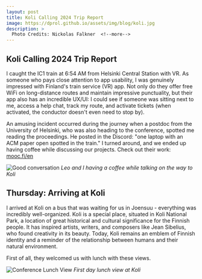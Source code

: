 ```yaml
---
layout: post
title: Koli Calling 2024 Trip Report
image: https://dprol.github.io/assets/img/blog/koli.jpg
description: >
  Photo Credits: Nickolas Falkner  <!--more-->
---
```


## Koli Calling 2024 Trip Report

I caught the IC1 train at 6:54 AM from Helsinki Central Station with VR. As someone who pays close attention to app usability, I was genuinely impressed with Finland's train service (VR) app. Not only do they offer free WiFi on long-distance routes and maintain impressive punctuality, but their app also has an incredible UX/UI: I could see if someone was sitting next to me, access a help chat, track my route, and activate tickets (when activated, the conductor doesn't even need to stop by).

An amusing incident occurred during the journey when a postdoc from the University of Helsinki, who was also heading to the conference, spotted me reading the proceedings. He posted in the Discord: "one laptop with an ACM paper open spotted in the train." I turned around, and we ended up having coffee while discussing our projects. Check out their work: [mooc.fi/en](https://www.mooc.fi/en/)

![Good conversation](https://dprol.github.io/assets/img/blog/vr-app.jpg)
*Leo and I having a coffee while talking on the way to Koli*

## Thursday: Arriving at Koli

I arrived at Koli on a bus that was waiting for us in Joensuu - everything was incredibly well-organized. Koli is a special place, situated in Koli National Park, a location of great historical and cultural significance for the Finnish people. It has inspired artists, writers, and composers like Jean Sibelius, who found creativity in its beauty. Today, Koli remains an emblem of Finnish identity and a reminder of the relationship between humans and their natural environment.

First of all, they welcomed us with lunch with these views.

![Conference Lunch View](https://dprol.github.io/assets/img/blog/lunch-view.jpg)
*First day lunch view at Koli*
